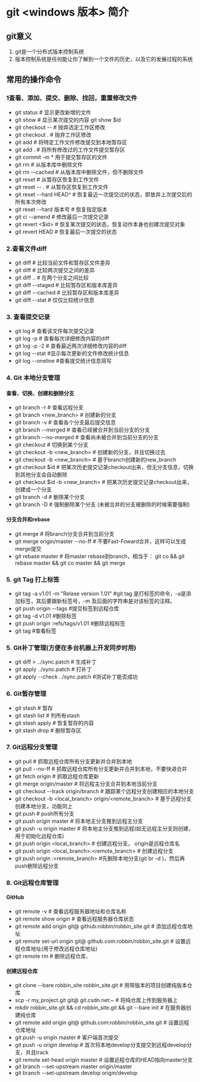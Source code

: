 # git <windows 版本> 简介

## git意义
1. git是一个分布式版本控制系统
2. 版本控制系统是任何能让你了解到一个文件的历史，以及它的发展过程的系统

## 常用的操作命令
### 1查看、添加、提交、删除、找回，重置修改文件
- git status 				# 显示更改新增的文件
- git show 					# 显示某次提交的内容 git show $id
- git checkout -- <file> 	# 抛弃选定工作区修改
- git checkout . 			# 抛弃工作区修改
- git add <file> 			# 将特定工作文件修改提交到本地暂存区
- git add . 				# 将所有修改过的工作文件提交暂存区
- git commit -m				* 用于提交暂存区的文件
- git rm <file> 			# 从版本库中删除文件
- git rm <file> --cached 	# 从版本库中删除文件，但不删除文件
- git reset <file> 		# 从暂存区恢复到工作文件
- git reset -- . 			# 从暂存区恢复到工作文件
- git reset --hard HEAD^	# 恢复最近一次提交过的状态，即放弃上次提交后的所有本次修改
- git reset --hard 版本号	# 恢复指定版本
- git ci --amend 			# 修改最后一次提交记录
- git revert <$id> 		# 恢复某次提交的状态，恢复动作本身也创建次提交对象
- git revert HEAD 		# 恢复最后一次提交的状态

### 2.查看文件diff
- git diff <file> # 比较当前文件和暂存区文件差异
- git diff <id1><id2> # 比较两次提交之间的差异
- git diff <branch1>..<branch2> # 在两个分支之间比较
- git diff --staged # 比较暂存区和版本库差异
- git diff --cached # 比较暂存区和版本库差异
- git diff --stat # 仅仅比较统计信息

### 3. 查看提交记录
- git log <file> 		# 查看该文件每次提交记录
- git log -p <file> 	# 查看每次详细修改内容的diff
- git log -p -2 		# 查看最近两次详细修改内容的diff
- git log --stat 		#显示每次更新的文件修改统计信息
- git log --oneline 	#查看提交统计信息简写

### 4. Git 本地分支管理
#### 查看、切换、创建和删除分支
- git branch -r # 查看远程分支
- git branch <new_branch> # 创建新的分支
- git branch -v # 查看各个分支最后提交信息
- git branch --merged # 查看已经被合并到当前分支的分支
- git branch --no-merged # 查看尚未被合并到当前分支的分支
- git checkout <branch> # 切换到某个分支
- git checkout -b <new_branch> # 创建新的分支，并且切换过去
- git checkout -b <new_branch> <branch> # 基于branch创建新的new_branch
- git checkout $id # 把某次历史提交记录checkout出来，但无分支信息，切换到其他分支会自动删除
- git checkout $id -b <new_branch> # 把某次历史提交记录checkout出来，创建成一个分支
- git branch -d <branch> # 删除某个分支
- git branch -D <branch> # 强制删除某个分支 (未被合并的分支被删除的时候需要强制)

#### 分支合并和rebase
- git merge <branch> # 将branch分支合并到当前分支
- git merge origin/master --no-ff # 不要Fast-Foward合并，这样可以生成merge提交
- git rebase master <branch> # 将master rebase到branch，相当于： git co <branch> && git rebase master && git co master && git merge <branch>

### 5. git Tag 打上标签
- git tag -a v1.01 -m "Relase version 1.01" 	#git tag 是打标签的命令，-a是添加标签，其后要跟新标签号，-m 及后面的字符串是对该标签的注释。
- git push origin --tags	#提交标签到远程仓库
- git tag -d v1.01 	#删除标签
- git push origin :refs/tags/v1.01 	#删除远程标签
- git tag 	#查看标签

### 5. Git补丁管理(方便在多台机器上开发同步时用)
- git diff > ../sync.patch # 生成补丁
- git apply ../sync.patch # 打补丁
- git apply --check ../sync.patch #测试补丁能否成功

### 6. Git暂存管理
- git stash # 暂存
- git stash list # 列所有stash
- git stash apply # 恢复暂存的内容
- git stash drop # 删除暂存区

### 7. Git远程分支管理
- git pull # 抓取远程仓库所有分支更新并合并到本地
- git pull --no-ff # 抓取远程仓库所有分支更新并合并到本地，不要快进合并
- git fetch origin # 抓取远程仓库更新
- git merge origin/master # 将远程主分支合并到本地当前分支
- git checkout --track origin/branch # 跟踪某个远程分支创建相应的本地分支
- git checkout -b <local_branch> origin/<remote_branch> # 基于远程分支创建本地分支，功能同上
- git push # push所有分支
- git push origin master # 将本地主分支推到远程主分支
- git push -u origin master # 将本地主分支推到远程(如无远程主分支则创建，用于初始化远程仓库)
- git push origin <local_branch> # 创建远程分支， origin是远程仓库名
- git push origin <local_branch>:<remote_branch> # 创建远程分支
- git push origin :<remote_branch> #先删除本地分支(git br -d <branch>)，然后再push删除远程分支

### 8. Git远程仓库管理
#### GitHub
- git remote -v # 查看远程服务器地址和仓库名称
- git remote show origin # 查看远程服务器仓库状态
- git remote add origin git@ github:robbin/robbin_site.git # 添加远程仓库地址
- git remote set-url origin git@ github.com:robbin/robbin_site.git # 设置远程仓库地址(用于修改远程仓库地址)
- git remote rm <repository> # 删除远程仓库、

#### 创建远程仓库
- git clone --bare robbin_site robbin_site.git # 用带版本的项目创建纯版本仓库
- scp -r my_project.git git@ git.csdn.net:~ # 将纯仓库上传到服务器上
- mkdir robbin_site.git && cd robbin_site.git && git --bare init # 在服务器创建纯仓库
- git remote add origin git@ github.com:robbin/robbin_site.git # 设置远程仓库地址
- git push -u origin master # 客户端首次提交
- git push -u origin develop # 首次将本地develop分支提交到远程develop分支，并且track
- git remote set-head origin master # 设置远程仓库的HEAD指向master分支
- git branch --set-upstream master origin/master
- git branch --set-upstream develop origin/develop
